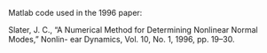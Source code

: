 Matlab code used in the 1996 paper:

Slater, J. C., “A Numerical Method for Determining Nonlinear Normal Modes,” Nonlin- ear Dynamics, Vol. 10, No. 1, 1996, pp. 19–30.
